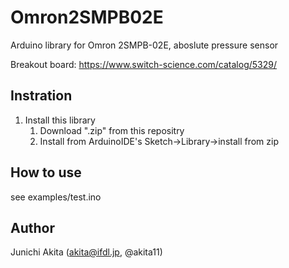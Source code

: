 # Omron2SMPB02E

Arduino library for Omron 2SMPB-02E, aboslute pressure sensor

Breakout board: https://www.switch-science.com/catalog/5329/

## Instration
1. Install this library
   1. Download ".zip" from this repositry
   1. Install from ArduinoIDE's Sketch->Library->install from zip
   
## How to use

see examples/test.ino

## Author

Junichi Akita (akita@ifdl.jp, @akita11)
